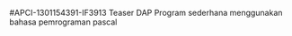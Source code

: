 #APCI-1301154391-IF3913
Teaser DAP 
            Program sederhana menggunakan bahasa pemrograman pascal
